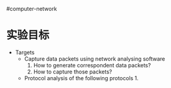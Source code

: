 

#computer-network

# 实验目标

- Targets
	- Capture data packets using network analysing software
		1. How to generate correspondent data packets?
		2. How to capture those packets?
	- Protocol analysis of the following protocols
		1. 